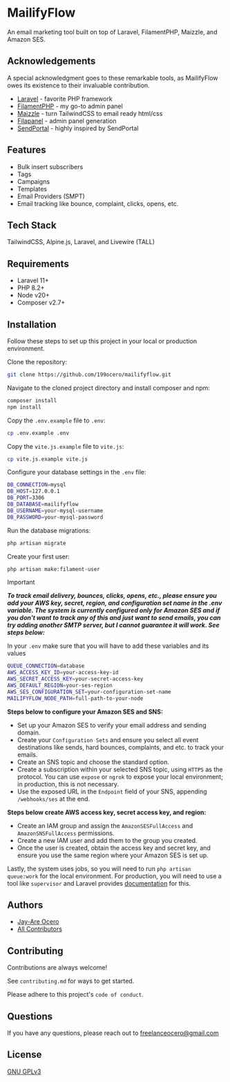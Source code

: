 
# MailifyFlow

An email marketing tool built on top of Laravel, FilamentPHP, Maizzle, and Amazon SES.

## Acknowledgements

A special acknowledgment goes to these remarkable tools, as MailifyFlow owes its existence to their invaluable contribution.

- [Laravel](https://laravel.com/) - favorite PHP framework
- [FilamentPHP](https://filamentphp.com/) - my go-to admin panel
- [Maizzle](https://maizzle.com/) - turn TailwindCSS to email ready html/css
- [Filapanel](https://filapanel.com/) - admin panel generation
- [SendPortal](https://github.com/mettle/sendportal) - highly inspired by SendPortal

## Features

- Bulk insert subscribers
- Tags
- Campaigns
- Templates
- Email Providers (SMPT)
- Email tracking like bounce, complaint, clicks, opens, etc.


## Tech Stack

TailwindCSS, Alpine.js, Laravel, and Livewire (TALL)


## Requirements
- Laravel 11+
- PHP 8.2+
- Node v20+
- Composer v2.7+
## Installation

Follow these steps to set up this project in your local or production environment.

Clone the repository:
```bash
git clone https://github.com/199ocero/mailifyflow.git
```

Navigate to the cloned project directory and install composer and npm:
```bash
composer install
npm install
```

Copy the `.env.example` file to `.env`:
```bash
cp .env.example .env
```

Copy the `vite.js.example` file to `vite.js`:
```bash
cp vite.js.example vite.js
```

Configure your database settings in the `.env` file: 
```bash
DB_CONNECTION=mysql
DB_HOST=127.0.0.1
DB_PORT=3306
DB_DATABASE=mailifyflow
DB_USERNAME=your-mysql-username
DB_PASSWORD=your-mysql-password
```

Run the database migrations:
```bash
php artisan migrate
```

Create your first user:
```bash
php artisan make:filament-user
```

> [!IMPORTANT]
> ***To track email delivery, bounces, clicks, opens, etc., please ensure you add your AWS key, secret, region, and configuration set name in the .env variable. The system is currently configured only for Amazon SES and if you don't want to track any of this and just want to send emails, you can try adding another SMTP server, but I cannot guarantee it will work. See steps below:***

In your `.env` make sure that you will have to add these variables and its values
```bash
QUEUE_CONNECTION=database
AWS_ACCESS_KEY_ID=your-access-key-id
AWS_SECRET_ACCESS_KEY=your-secret-access-key
AWS_DEFAULT_REGION=your-ses-region
AWS_SES_CONFIGURATION_SET=your-configuration-set-name
MAILIFYFLOW_NODE_PATH=full-path-to-your-node
```

**Steps below to configure your Amazon SES and SNS:**
 - Set up your Amazon SES to verify your email address and sending domain.
 - Create your `Configuration Sets` and ensure you select all event destinations like sends, hard bounces, complaints, and etc. to track your emails.
 - Create an SNS topic and choose the standard option.
 - Create a subscription within your selected SNS topic, using `HTTPS` as the protocol. You can use `expose` or `ngrok` to expose your local environment; in production, this is not necessary.
 - Use the exposed URL in the `Endpoint` field of your SNS, appending `/webhooks/ses` at the end.

**Steps below create AWS access key, secret access key, and region:**
 - Create an IAM group and assign the `AmazonSESFullAccess` and `AmazonSNSFullAccess` permissions.
 - Create a new IAM user and add them to the group you created.
 - Once the user is created, obtain the access key and secret key, and ensure you use the same region where your Amazon SES is set up.

Lastly, the system uses jobs, so you will need to run `php artisan queue:work` for the local environment. For production, you will need to use a tool like `supervisor` and Laravel provides [documentation](https://laravel.com/docs/11.x/queues#running-the-queue-worker) for this.
## Authors

- [Jay-Are Ocero](https://github.com/199ocero)
- [All Contributors](https://github.com/199ocero/mailifyflow/graphs/contributors)

## Contributing

Contributions are always welcome!

See `contributing.md` for ways to get started.

Please adhere to this project's `code of conduct`.


## Questions

If you have any questions, please reach out to freelanceocero@gmail.com


## License

[GNU GPLv3](https://choosealicense.com/licenses/gpl-3.0/)

